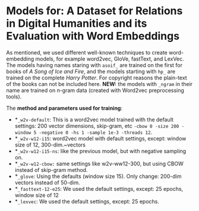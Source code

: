 # Models for: A Dataset for Relations in Digital Humanities and its Evaluation with Word Embeddings

As mentioned,
we used different well-known techniques to create word-embedding models, for example word2vec, GloVe, fastText, and LexVec.
The models having names staring with `asoif_` are trained on the first for books of *A Song of Ice and Fire*,
and the models starting with `hp_` are trained on the complete *Harry Potter*. For copyright reasons the plain-text of
the books can not be included here.
**NEW:** the models with `_ngram` in their name are trained on n-gram data (created with Word2vec preprocessing tools).

The **method and parameters used for training**:
* \*`_w2v-default`: This is a word2vec model trained with the default settings: 200 vector dimensions, skip-gram, etc `-cbow 0 -size 200 -window 5 -negative 0 -hs 1 -sample 1e-3 -threads 12`.
* \*`_w2v-w12-i15`: word2vec model with default settings, except: window size of 12, 300-dim.~vectors
* \*`_w2v-w12-i15-ns`: like the previous model, but with negative sampling on.
* \*`_w2v-w12-cbow:` same settings like w2v-ww12-300, but using CBOW instead of skip-gram method.
* \*`_glove`: Using the defaults (window size 15). Only change: 200-dim vectors instead of 50-dim.
* \*`_fasttext-12-e25`: We used the default settings, except: 25 epochs, window size of 12
* \*`_lexvec`: We used the default settings, except: 25 epochs.

